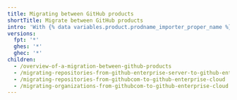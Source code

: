 ```yaml
---
title: Migrating between GitHub products
shortTitle: Migrate between GitHub products
intro: 'With {% data variables.product.prodname_importer_proper_name %}, you can migrate from {% data variables.product.prodname_ghe_server %} to {% data variables.product.prodname_ghe_cloud %}, or migrate between accounts on {% data variables.product.prodname_ghe_cloud %}.'
versions:
  fpt: '*'
  ghes: '*'
  ghec: '*'
children:
  - /overview-of-a-migration-between-github-products
  - /migrating-repositories-from-github-enterprise-server-to-github-enterprise-cloud
  - /migrating-repositories-from-githubcom-to-github-enterprise-cloud
  - /migrating-organizations-from-githubcom-to-github-enterprise-cloud
---
```



